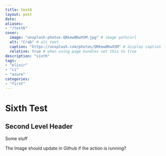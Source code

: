 ```yaml
---
title: test6
layout: post
date: 
aliases:
- "/test6"
cover:  
  image: "unsplash-photos-QRkew0KwXSM.jpg" # image path/url 
  alt: "Crab" # alt text
  caption: "https://unsplash.com/photos/QRkew0KwXSM" # display caption under cover
  relative: true # when using page bundles set this to true
description: "sixth"
tags:
- "elixir"
- "ci"
- "azure"
categories:
- "first"
---
```


# Sixth Test

## Second Level Header
Some stuff

The Image should update in Github if the action is running?